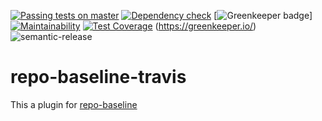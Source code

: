 [![Passing tests on master](https://travis-ci.org/oliverlorenz/repo-baseline-travis.svg?branch=master)](https://travis-ci.org/oliverlorenz/repo-baseline-travis)
[![Dependency check](https://david-dm.org/oliverlorenz/repo-baseline-travis/status.svg)](https://david-dm.org/oliverlorenz/repo-baseline-travis)
[![Greenkeeper badge](https://badges.greenkeeper.io/oliverlorenz/repo-baseline-travis.svg)] [![Maintainability](https://api.codeclimate.com/v1/badges/14d772d1098968a1125b/maintainability)](https://codeclimate.com/github/oliverlorenz/repo-baseline-travis/maintainability) [![Test Coverage](https://api.codeclimate.com/v1/badges/14d772d1098968a1125b/test_coverage)](https://codeclimate.com/github/oliverlorenz/repo-baseline-travis/test_coverage) 
(https://greenkeeper.io/) ![semantic-release](https://img.shields.io/badge/%20%20%F0%9F%93%A6%F0%9F%9A%80-semantic--release-e10079.svg)
# repo-baseline-travis

This a plugin for [repo-baseline](https://github.com/oliverlorenz/repo-baseline)

